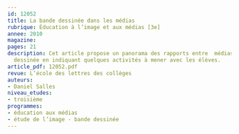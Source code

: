 ```yaml
---
id: 12052
title: La bande dessinée dans les médias
rubrique: Éducation à l’image et aux médias [3e]
annee: 2010
magazine: 
pages: 21
description: Cet article propose un panorama des rapports entre  médias et  bande
  dessinée en indiquant quelques activités à mener avec les élèves.
article_pdf: 12052.pdf
revue: L’école des lettres des collèges
auteurs:
- Daniel Salles
niveau_etudes:
- troisième
programmes:
- éducation aux médias
- étude de l’image - bande dessinée
---
```

